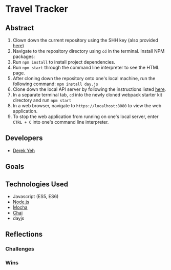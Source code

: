 # Travel Tracker
## Abstract

1. Clown down the current repository using the SHH key (also provided [here](git@github.com:derekgithub2/travel-tracker-project.git))
3. Navigate to the repository directory using `cd` in the terminal. Install NPM packages:
  1. Run `npm install` to install project dependencies.
  2. Run `npm start` through the command line interpreter to see the HTML page.
4. After cloning down the repository onto one's local machine, run the following command: `npm install day.js`
5. Clone down the local API server by following the instructions listed [here](https://github.com/turingschool-examples/webpack-starter-kit/blob/main/src/scripts.js).
5. In a separate terminal tab, `cd` into the newly cloned webpack starter kit directory and run `npm start`
6. In a web browser, navigate to `https://localhost:8080` to view the web application.
  1. To stop the web application from running on one's local server, enter `CTRL + C` into one's command line interpreter.

## Developers
- [Derek Yeh](https://github.com/derekgithub2)

## Goals

## Technologies Used
- Javascript (ES5, ES6)
- [Node.js](https://nodejs.org/en/)
- [Mocha](https://mochajs.org/)
- [Chai](https://www.chaijs.com/)
- dayjs

## Reflections
### Challenges

### Wins